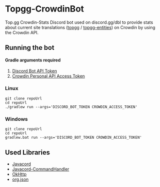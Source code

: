 
# Topgg-CrowdinBot

Top.gg Crowdin-Stats Discord bot used on discord.gg/dbl to provide stats about current site translations ([topgg](https//https://crowdin.com/project/topgg) / [topgg-entities](https://crowdin.com/project/topgg-entities)) on Crowdin by using the Crowdin API.

## Running the bot

#### Gradle arguments required

1. [Discord Bot API Token](https://discord.com/developers)
2. [Crowdin Personal API Access Token](https://crowdin.com/settings#api-key)


### Linux

    git clone repoUrl
    cd repoUrl
    ./gradlew run --args='DISCORD_BOT_TOKEN CROWDIN_ACCESS_TOKEN'
    
### Windows

    git clone repoUrl
    cd repoUrl
    gradlew.bat run --args='DISCORD_BOT_TOKEN CROWDIN_ACCESS_TOKEN'

## Used Libraries
- [Javacord](https://github.com/Javacord/Javacord)
- [Javacord-CommandHandler](https://github.com/Hopeful-Developers/Javacord-CommandHandler)
- [OkHttp](https://github.com/square/okhttp)
- [org.json](https://github.com/stleary/JSON-java)
